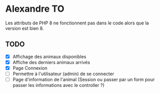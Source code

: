 # Alexandre TO

Les attributs de PHP 8 ne fonctionnent pas dans le code alors que la version est bien 8.

## TODO 

- [x] Affichage des animaux disponibles
- [x] Affiche des derniers animaux arrivés
- [x] Page Connexion
- [ ] Permettre à l'utilisateur (admin) de se connecter
- [ ] Page d'information de l'animal (Session ou passer par un form pour passer les informations avec le controller ?) 